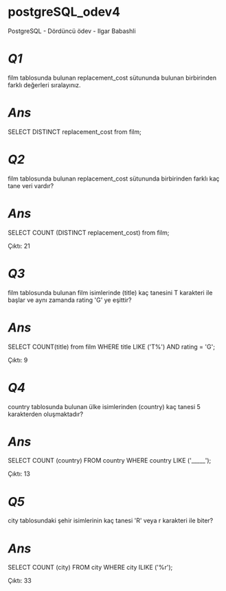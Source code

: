 # postgreSQL_odev4
PostgreSQL - Dördüncü ödev - Ilgar Babashli

# _Q1_ 
film tablosunda bulunan replacement_cost sütununda bulunan birbirinden farklı değerleri sıralayınız.
# _Ans_
SELECT DISTINCT replacement_cost from film;

# _Q2_ 
film tablosunda bulunan replacement_cost sütununda birbirinden farklı kaç tane veri vardır?
# _Ans_
SELECT COUNT (DISTINCT replacement_cost) from film;

Çıktı: 21

# _Q3_ 
film tablosunda bulunan film isimlerinde (title) kaç tanesini T karakteri ile başlar ve aynı zamanda rating 'G' ye eşittir?
# _Ans_
SELECT COUNT(title) from film
WHERE title LIKE ('T%') AND rating = 'G';

Çıktı: 9

# _Q4_ 
country tablosunda bulunan ülke isimlerinden (country) kaç tanesi 5 karakterden oluşmaktadır?
# _Ans_
SELECT COUNT (country) FROM country
WHERE country LIKE ('_____');

Çıktı: 13
# _Q5_
city tablosundaki şehir isimlerinin kaç tanesi 'R' veya r karakteri ile biter?
# _Ans_
SELECT COUNT (city) FROM city
WHERE city ILIKE ('%r');

Çıktı: 33
